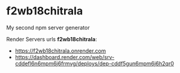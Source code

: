 # f2wb18chitrala
My second npm server generator

Render Servers urls **f2wb18chitrala**: 
* <https://f2wb18chitrala.onrender.com>
* https://dashboard.render.com/web/srv-cddefl6n6mpm6j6frmvg/deploys/dep-cddf5gun6mpm6j6h2qr0